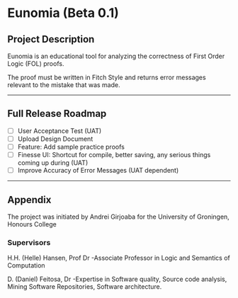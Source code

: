 # Eunomia (Beta 0.1)

## Project Description
Eunomia is an educational tool for analyzing the correctness of First Order Logic (FOL) proofs. 

The proof must be written in Fitch Style and returns error messages relevant to the mistake that was made.

---

## Full Release Roadmap

- [ ] User Acceptance Test (UAT)
- [ ] Upload Design Document
- [ ] Feature: Add sample practice proofs
- [ ] Finesse UI: Shortcut for compile, better saving, any serious things coming up during (UAT)
- [ ] Improve Accuracy of Error Messages (UAT dependent)

---

## Appendix

The project was initiated by Andrei Girjoaba for the University of Groningen, Honours College 

### Supervisors

H.H. (Helle) Hansen, Prof Dr -Associate Professor in Logic and Semantics of Computation 

D. (Daniel) Feitosa, Dr -Expertise in Software quality, Source code analysis, Mining Software Repositories, Software architecture.
